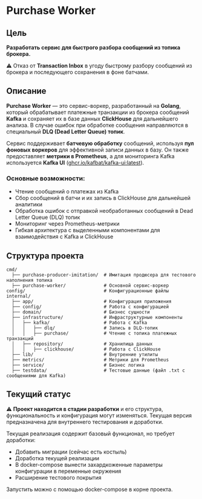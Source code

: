 # Purchase Worker

## Цель

**Разработать сервис для быстрого разбора сообщений из топика брокера.**

⚠️
Отказ от **Transaction Inbox** в угоду быстрому разбору сообщений из брокера и последующего сохранения в фоне батчами.

## Описание

**Purchase Worker** — это сервис-воркер, разработанный на **Golang**, который обрабатывает платежные транзакции из брокера сообщений **Kafka** и сохраняет их в базе данных **ClickHouse** для дальнейшего анализа. В случае ошибок при обработке сообщения направляются в специальный **DLQ (Dead Letter Queue) топик**.

Сервис поддерживает **батчевую обработку** сообщений, используя **пул фоновых воркеров** для эффективной записи данных в базу. Он также предоставляет **метрики в Prometheus**, а для мониторинга Kafka используется **Kafka UI** ([ghcr.io/kafbat/kafka-ui](https://github.com/provectus/kafka-ui)[:latest](https://github.com/provectus/kafka-ui)).

### Основные возможности:

- Чтение сообщений о платежах из Kafka
- Сбор сообщений в батчи и их запись в ClickHouse для дальнейшей аналитики
- Обработка ошибок с отправкой необработанных сообщений в Dead Letter Queue (DLQ) топик
- Мониторинг через Prometheus-метрики
- Гибкая архитектура с выделенными компонентами для взаимодействия с Kafka и ClickHouse

## Структура проекта

```
cmd/
  ├── purchase-producer-imitation/  # Имитация продюсера для тестового наполнения топика
  ├── purchase-worker/              # Основной сервис-воркер
config/                             # Конфигурационные файлы
internal/
  ├── app/                          # Конфигурация приложения
  ├── config/                       # Работа с конфигурацией
  ├── domain/                       # Бизнес сущности
  ├── infrastructure/               # Инфраструктурные компоненты
  │   ├── kafka/                    # Работа с Kafka
  │   │   ├── dlq/                  # Запись в DLQ-топик
  │   │   ├── purchase/             # Чтение с топика платежных транзакций
  │   ├── repository/               # Хранилища данных
  │   │   ├── clickhouse/           # Работа с ClickHouse
  ├── lib/                          # Внутренние утилиты
  ├── metrics/                      # Метрики для Prometheus
  ├── service/                      # Бизнес логика
  ├── testdata/                     # Тестовые данные (файл .txt с сообщениями для Kafka)
```

## Текущий статус

⚠️
**Проект находится в стадии разработки** и его структура, функциональность и конфигурация могут изменяться. Текущая версия предназначена для внутреннего тестирования и доработки.

Текущая реализация содержит базовый функционал, но требует доработки:
- Добавить миграции (сейчас есть костыль)
- Доработка текущей реализации
- В docker-compose вынести захардкоженные параметры конфигурации в переменные окружения
- Расширение тестового покрытия

Запустить можно с помощью docker-compose в корне проекта.

